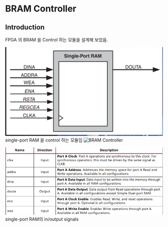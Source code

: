 # BRAM Controller
## Introduction
FPGA 의 BRAM 을 Control 하는 모듈을 설계해 보았음.

![bram](bram.png)
single-port RAM 을 control 하는 모듈임
<img src="https://github.com/goeun-oh/bram.png" alt="BRAM Controller" width="500"/>


![bram_signals](inoutput.png)
single-port RAM의 in/output signals
